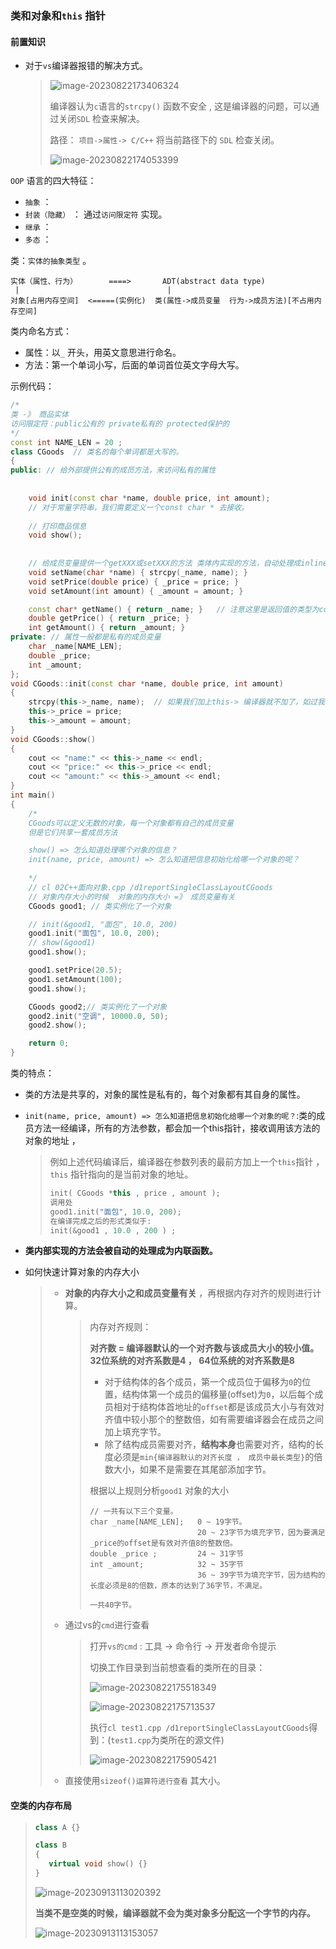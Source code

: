 ### 类和对象和`this` 指针

 #### 前置知识

+ 对于`vs`编译器报错的解决方式。

  > ![image-20230822173406324](assets/image-20230822173406324.png)
  >
  > 编译器认为`c`语言的`strcpy()` 函数不安全 , 这是编译器的问题，可以通过关闭`SDL` 检查来解决。
  >
  > 路径： `项目->属性-> C/C++` 将当前路径下的 `SDL` 检查关闭。
  >
  > ![image-20230822174053399](assets/image-20230822174053399.png)
  >
  > 



`OOP` 语言的四大特征：

+ `抽象` ： 
+  `封装（隐藏）` ： 通过`访问限定符` 实现。
+ `继承` ： 
+  `多态` ：  

类：`实体的抽象类型` 。

```
实体（属性、行为）       ====>       ADT(abstract data type)
 |                                 |
对象[占用内存空间]  <=====(实例化)  类(属性->成员变量  行为->成员方法)[不占用内存空间]
```

 类内命名方式：

+ 属性：以`_` 开头，用英文意思进行命名。
+ 方法：第一个单词小写，后面的单词首位英文字母大写。



示例代码：

```C++
/*
类 -》 商品实体
访问限定符：public公有的 private私有的 protected保护的
*/
const int NAME_LEN = 20 ; 
class CGoods  // 类名的每个单词都是大写的。
{
public: // 给外部提供公有的成员方法，来访问私有的属性
	
	
    void init(const char *name, double price, int amount);
    // 对于常量字符串，我们需要定义一个const char * 去接收。
    
	// 打印商品信息
	void show();
    
    
	// 给成员变量提供一个getXXX或setXXX的方法 类体内实现的方法，自动处理成inline内联函数
	void setName(char *name) { strcpy(_name, name); }
	void setPrice(double price) { _price = price; }
	void setAmount(int amount) { _amount = amount; }

	const char* getName() { return _name; }   // 注意这里是返回值的类型为const char*: 防止对象的私有属性被修改
	double getPrice() { return _price; }
	int getAmount() { return _amount; }
private: // 属性一般都是私有的成员变量
	char _name[NAME_LEN];
	double _price;
	int _amount;
};
void CGoods::init(const char *name, double price, int amount)
{
	strcpy(this->_name, name);  // 如果我们加上this-> 编译器就不加了，如过我们不加，那么编译器就帮我们加上。
	this->_price = price;
	this->_amount = amount;
}
void CGoods::show()
{
	cout << "name:" << this->_name << endl;
	cout << "price:" << this->_price << endl;
	cout << "amount:" << this->_amount << endl;
}
int main()
{
	/*
	CGoods可以定义无数的对象，每一个对象都有自己的成员变量
	但是它们共享一套成员方法

	show() => 怎么知道处理哪个对象的信息？
	init(name, price, amount) => 怎么知道把信息初始化给哪一个对象的呢？
	
	*/
	// cl 02C++面向对象.cpp /d1reportSingleClassLayoutCGoods
	// 对象内存大小的时候  对象的内存大小 =》 成员变量有关
	CGoods good1; // 类实例化了一个对象

	// init(&good1, "面包", 10.0, 200)
	good1.init("面包", 10.0, 200);
	// show(&good1)
	good1.show();

	good1.setPrice(20.5);
	good1.setAmount(100);
	good1.show();

	CGoods good2;// 类实例化了一个对象
	good2.init("空调", 10000.0, 50);
	good2.show();

    return 0; 
}
```



类的特点：

+ 类的方法是共享的，对象的属性是私有的，每个对象都有其自身的属性。

+ `init(name, price, amount) => 怎么知道把信息初始化给哪一个对象的呢？`:类的成员方法一经编译，所有的方法参数，都会加一个this指针，接收调用该方法的对象的地址  ， 

  > 例如上述代码编译后，编译器在参数列表的最前方加上一个`this`指针 ， `this` 指针指向的是当前对象的地址。  
  >
  >  ```C++
  > init( CGoods *this , price , amount ); 
  > 调用处
  > good1.init("面包", 10.0, 200);   
  > 在编译完成之后的形式类似于: 
  > init(&good1 , 10.0 , 200 ) ;  
  >  ```

+ **类内部实现的方法会被自动的处理成为内联函数。**

+ 如何快速计算对象的内存大小 

  > + **对象的内存大小之和成员变量有关** ，再根据内存对齐的规则进行计算。
  >
  >   >  内存对齐规则：
  >   >
  >   > **对齐数 = 编译器默认的一个对齐数与该成员大小的较小值。 32位系统的对齐系数是4 ， 64位系统的对齐系数是8**
  >   >
  >   > + 对于结构体的各个成员，第一个成员位于偏移为`0`的位置，结构体第一个成员的偏移量(offset)为`0`，以后每个成员相对于结构体首地址的`offset`都是该成员大小与有效对齐值中较小那个的整数倍，如有需要编译器会在成员之间加上填充字节。
  >   > + 除了结构成员需要对齐，**结构本身**也需要对齐，结构的长度必须是`min{编译器默认的对齐长度 ， 成员中最长类型}`的倍数大小，如果不是需要在其尾部添加字节。
  >   >
  >   > 根据以上规则分析`good1` 对象的大小
  >   >
  >   > ``` 
  >   > // 一共有以下三个变量。
  >   > char _name[NAME_LEN];   0 ~ 19字节。      
  >   >  						20 ~ 23字节为填充字节，因为要满足_price的offset是有效对齐值8的整数倍。
  >   > double _price ;         24 ~ 31字节          
  >   > int _amount;            32 ~ 35字节
  >   > 						36 ~ 39字节为填充字节，因为结构的长度必须是8的倍数，原本的达到了36字节，不满足。
  >   > 
  >   > 一共40字节。
  >   > ```
  >
  > + 通过vs的`cmd`进行查看 
  >
  >   > 打开`vs的cmd` : 工具  ->  命令行 -> 开发者命令提示
  >   >
  >   > 切换工作目录到当前想查看的类所在的目录：	
  >   >
  >   > ![image-20230822175518349](assets/image-20230822175518349.png)
  >   >
  >   > ![image-20230822175713537](assets/image-20230822175713537.png)
  >   >
  >   > 执行`cl test1.cpp /d1reportSingleClassLayoutCGoods`得到：(`test1.cpp`为类所在的源文件) 
  >   >
  >   > ![image-20230822175905421](assets/image-20230822175905421.png)
  >
  > + 直接使用`sizeof()运算符进行查看` 其大小。 





#### 空类的内存布局

> ```C++
> class A {}
> 
> class B  
> {
>    virtual void show() {}
> }
> 
> ```
>
> ![image-20230913113020392](assets/image-20230913113020392.png)
>
> **当类不是空类的时候，编译器就不会为类对象多分配这一个字节的内存。**
>
> ![image-20230913113153057](assets/image-20230913113153057.png)